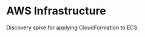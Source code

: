 AWS Infrastructure
===================================

Discovery spike for applying CloudFormation to ECS.




